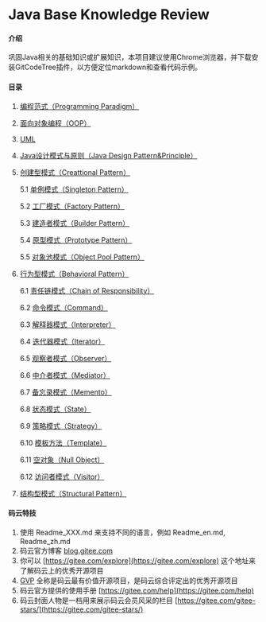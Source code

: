 # Java Base Knowledge Review

#### 介绍
巩固Java相关的基础知识或扩展知识，本项目建议使用Chrome浏览器，并下载安装GitCodeTree插件，以方便定位markdown和查看代码示例。

#### 目录
1. [编程范式（Programming Paradigm）](/src/main/java/com/biwin/basics/knowledge/1.Programming%20Paradigm.md)

2. [面向对象编程（OOP）](/src/main/java/com/biwin/basics/knowledge/2.OOP.md)

3. [UML](/src/main/java/com/biwin/basics/knowledge/3.UML.md)

4. [Java设计模式与原则（Java Design Pattern&Principle）](/src/main/java/com/biwin/designpattern/4.Java%20Design%20Pattern&Principle.md)

5. [创建型模式（Creattional Pattern）](/src/main/java/com/biwin/designpattern/creattionalpattern/5.Creattional%20Pattern.md)

    5.1 [单例模式（Singleton Pattern）](/src/main/java/com/biwin/designpattern/creattionalpattern/singleton/5.1.Singleton.md)
    
    5.2 [工厂模式（Factory Pattern）](/src/main/java/com/biwin/designpattern/creattionalpattern/factory/5.2.Factory.md)
    
    5.3 [建造者模式（Builder Pattern）](/src/main/java/com/biwin/designpattern/creattionalpattern/builder/5.3.Builder.md)
    
    5.4 [原型模式（Prototype Pattern）](/src/main/java/com/biwin/designpattern/creattionalpattern/prototype/5.4.Prototype.md)
    
    5.5 [对象池模式（Object Pool Pattern）](/src/main/java/com/biwin/designpattern/creattionalpattern/objectpool/5.5.ObjectPool.md)
    
6. [行为型模式（Behavioral Pattern）](/src/main/java/com/biwin/designpattern/behavioralpattern/6.Behavioral%20Pattern.md)

     6.1 [责任链模式（Chain of Responsibility）](/src/main/java/com/biwin/designpattern/behavioralpattern/chainofresponsibility/6.1.ChainOfResponsibility.md) 
     
     6.2 [命令模式（Command）](/src/main/java/com/biwin/designpattern/behavioralpattern/command/6.2.Command.md) 
     
     6.3 [解释器模式（Interpreter）](/src/main/java/com/biwin/designpattern/behavioralpattern/interpreter/6.3.Interpreter.md) 
     
     6.4 [迭代器模式（Iterator）](/src/main/java/com/biwin/designpattern/behavioralpattern/iterator/6.4.Iterator.md) 
     
     6.5 [观察者模式（Observer）](/src/main/java/com/biwin/designpattern/behavioralpattern/observer/6.5.Observer.md) 
     
     6.6 [中介者模式（Mediator）](/src/main/java/com/biwin/designpattern/behavioralpattern/mediator/6.6.Mediator.md) 
     
     6.7 [备忘录模式（Memento）](/src/main/java/com/biwin/designpattern/behavioralpattern/memento/6.7.Memento.md) 
     
     6.8 [状态模式（State）](/src/main/java/com/biwin/designpattern/behavioralpattern/state/6.8.State.md) 
     
     6.9 [策略模式（Strategy）](/src/main/java/com/biwin/designpattern/behavioralpattern/strategy/6.9.Strategy.md) 
     
     6.10 [模板方法（Template）](/src/main/java/com/biwin/designpattern/behavioralpattern/template/6.10.Template.md) 
     
     6.11 [空对象（Null Object）](/src/main/java/com/biwin/designpattern/behavioralpattern/nullobject/6.11.NullObject.md) 
     
     6.12 [访问者模式（Visitor）](/src/main/java/com/biwin/designpattern/behavioralpattern/visitor/6.12.Visitor.md) 

7. [结构型模式（Structural Pattern）](/src/main/java/com/biwin/designpattern/structuralpattern/7.Structural%20Pattern.md)

#### 码云特技

1. 使用 Readme\_XXX.md 来支持不同的语言，例如 Readme\_en.md, Readme\_zh.md
2. 码云官方博客 [blog.gitee.com](https://blog.gitee.com)
3. 你可以 [https://gitee.com/explore](https://gitee.com/explore) 这个地址来了解码云上的优秀开源项目
4. [GVP](https://gitee.com/gvp) 全称是码云最有价值开源项目，是码云综合评定出的优秀开源项目
5. 码云官方提供的使用手册 [https://gitee.com/help](https://gitee.com/help)
6. 码云封面人物是一档用来展示码云会员风采的栏目 [https://gitee.com/gitee-stars/](https://gitee.com/gitee-stars/)
